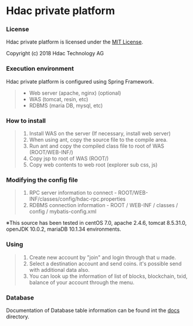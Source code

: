 Hdac private platform
======================

### License

Hdac private platform is licensed under the [MIT License](http://opensource.org/licenses/MIT).

Copyright (c) 2018 Hdac Technology AG


### Execution environment 

Hdac private platform is configured using Spring Framework.
>- Web server (apache, nginx) (optional)
>- WAS (tomcat, resin, etc)
>- RDBMS (maria DB, mysql, etc)


### How to install 

>1. Install WAS on the server (If necessary, install web server) 
>2. When using ant, copy the source file to the compile area. 
>3. Run ant and copy the compiled class file to root of WAS (ROOT/WEB-INF/)
>4. Copy jsp to root of WAS (ROOT/)
>5. Copy web contents to web root (explorer sub css, js)


### Modifying the config file 

>1. RPC server information to connect - ROOT/WEB-INF/classes/config/hdac-rpc.properties
>2. RDBMS connection information - ROOT / WEB-INF / classes / config / mybatis-config.xml

※This source has been tested in centOS 7.0, apache 2.4.6, tomcat 8.5.31.0, openJDK 10.0.2, mariaDB 10.1.34 environments.


### Using

>1. Create new account by "join" and login through that u made.
>2. Select a destination account and send coins. it's possible send with additional data also.
>3. You can look up the information of list of blocks, blockchain, txid, balance of your account through the menu. 


### Database

Documentation of Database table information can be found int the [docs](docs) directory.
